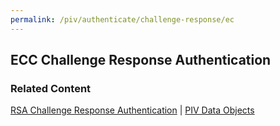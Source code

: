 ```yaml
---
permalink: /piv/authenticate/challenge-response/ec
---
```


## ECC Challenge Response Authentication


### Related Content
[RSA Challenge Response Authentication](challenge_rsa.md) | 
[PIV Data Objects](data_objects.md)